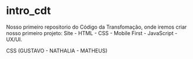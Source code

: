 # intro_cdt
Nosso primeiro repositorio do Código da Transfomação, onde iremos criar nosso primeiro projeto: Site - HTML - CSS - Mobile First - JavaScript - UX/UI.




CSS
(GUSTAVO - NATHALIA - MATHEUS)

